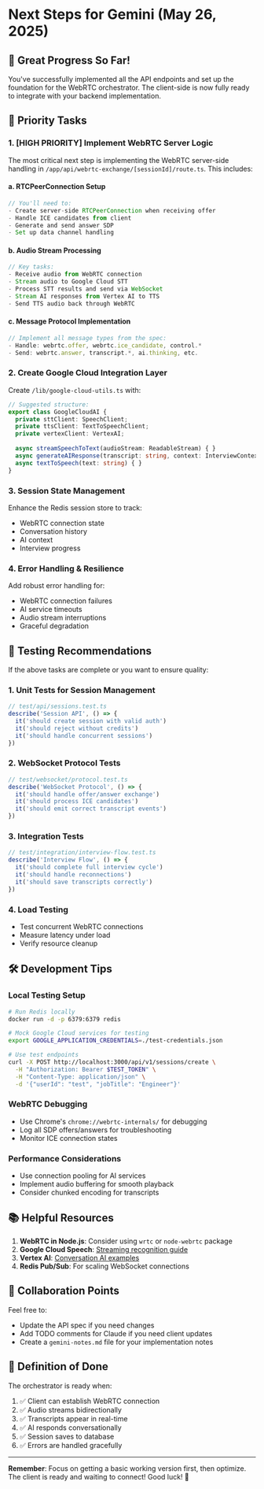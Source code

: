 # Next Steps for Gemini (May 26, 2025)

## 🎉 Great Progress So Far!

You've successfully implemented all the API endpoints and set up the foundation for the WebRTC orchestrator. The client-side is now fully ready to integrate with your backend implementation.

## 🎯 Priority Tasks

### 1. **[HIGH PRIORITY] Implement WebRTC Server Logic**

The most critical next step is implementing the WebRTC server-side handling in `/app/api/webrtc-exchange/[sessionId]/route.ts`. This includes:

#### a. RTCPeerConnection Setup
```typescript
// You'll need to:
- Create server-side RTCPeerConnection when receiving offer
- Handle ICE candidates from client
- Generate and send answer SDP
- Set up data channel handling
```

#### b. Audio Stream Processing
```typescript
// Key tasks:
- Receive audio from WebRTC connection
- Stream audio to Google Cloud STT
- Process STT results and send via WebSocket
- Stream AI responses from Vertex AI to TTS
- Send TTS audio back through WebRTC
```

#### c. Message Protocol Implementation
```typescript
// Implement all message types from the spec:
- Handle: webrtc.offer, webrtc.ice_candidate, control.*
- Send: webrtc.answer, transcript.*, ai.thinking, etc.
```

### 2. **Create Google Cloud Integration Layer**

Create `/lib/google-cloud-utils.ts` with:

```typescript
// Suggested structure:
export class GoogleCloudAI {
  private sttClient: SpeechClient;
  private ttsClient: TextToSpeechClient;
  private vertexClient: VertexAI;
  
  async streamSpeechToText(audioStream: ReadableStream) { }
  async generateAIResponse(transcript: string, context: InterviewContext) { }
  async textToSpeech(text: string) { }
}
```

### 3. **Session State Management**

Enhance the Redis session store to track:
- WebRTC connection state
- Conversation history
- AI context
- Interview progress

### 4. **Error Handling & Resilience**

Add robust error handling for:
- WebRTC connection failures
- AI service timeouts
- Audio stream interruptions
- Graceful degradation

## 🧪 Testing Recommendations

If the above tasks are complete or you want to ensure quality:

### 1. **Unit Tests for Session Management**
```typescript
// test/api/sessions.test.ts
describe('Session API', () => {
  it('should create session with valid auth')
  it('should reject without credits')
  it('should handle concurrent sessions')
})
```

### 2. **WebSocket Protocol Tests**
```typescript
// test/websocket/protocol.test.ts
describe('WebSocket Protocol', () => {
  it('should handle offer/answer exchange')
  it('should process ICE candidates')
  it('should emit correct transcript events')
})
```

### 3. **Integration Tests**
```typescript
// test/integration/interview-flow.test.ts
describe('Interview Flow', () => {
  it('should complete full interview cycle')
  it('should handle reconnections')
  it('should save transcripts correctly')
})
```

### 4. **Load Testing**
- Test concurrent WebRTC connections
- Measure latency under load
- Verify resource cleanup

## 🛠️ Development Tips

### Local Testing Setup
```bash
# Run Redis locally
docker run -d -p 6379:6379 redis

# Mock Google Cloud services for testing
export GOOGLE_APPLICATION_CREDENTIALS=./test-credentials.json

# Use test endpoints
curl -X POST http://localhost:3000/api/v1/sessions/create \
  -H "Authorization: Bearer $TEST_TOKEN" \
  -H "Content-Type: application/json" \
  -d '{"userId": "test", "jobTitle": "Engineer"}'
```

### WebRTC Debugging
- Use Chrome's `chrome://webrtc-internals/` for debugging
- Log all SDP offers/answers for troubleshooting
- Monitor ICE connection states

### Performance Considerations
- Use connection pooling for AI services
- Implement audio buffering for smooth playback
- Consider chunked encoding for transcripts

## 📚 Helpful Resources

1. **WebRTC in Node.js**: Consider using `wrtc` or `node-webrtc` package
2. **Google Cloud Speech**: [Streaming recognition guide](https://cloud.google.com/speech-to-text/docs/streaming-recognize)
3. **Vertex AI**: [Conversation AI examples](https://cloud.google.com/vertex-ai/docs/generative-ai/learn/overview)
4. **Redis Pub/Sub**: For scaling WebSocket connections

## 🤝 Collaboration Points

Feel free to:
- Update the API spec if you need changes
- Add TODO comments for Claude if you need client updates
- Create a `gemini-notes.md` file for your implementation notes

## 🚀 Definition of Done

The orchestrator is ready when:
1. ✅ Client can establish WebRTC connection
2. ✅ Audio streams bidirectionally
3. ✅ Transcripts appear in real-time
4. ✅ AI responds conversationally
5. ✅ Session saves to database
6. ✅ Errors are handled gracefully

---

**Remember**: Focus on getting a basic working version first, then optimize. The client is ready and waiting to connect! Good luck! 🎯